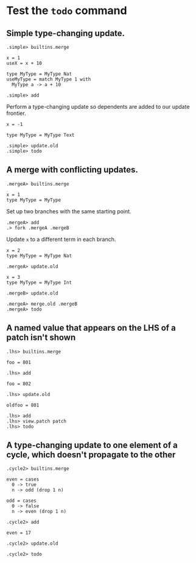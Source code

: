 # Test the `todo` command

## Simple type-changing update.

```ucm:hide
.simple> builtins.merge
```

```unison:hide
x = 1
useX = x + 10

type MyType = MyType Nat
useMyType = match MyType 1 with
  MyType a -> a + 10
```

```ucm:hide
.simple> add
```

Perform a type-changing update so dependents are added to our update frontier.

```unison:hide
x = -1

type MyType = MyType Text
```

```ucm:error
.simple> update.old
.simple> todo
```

## A merge with conflicting updates.

```ucm:hide
.mergeA> builtins.merge
```

```unison:hide
x = 1
type MyType = MyType
```

Set up two branches with the same starting point.

```ucm:hide
.mergeA> add
.> fork .mergeA .mergeB
```

Update `x` to a different term in each branch.

```unison:hide
x = 2
type MyType = MyType Nat
```

```ucm:hide
.mergeA> update.old
```

```unison:hide
x = 3
type MyType = MyType Int
```

```ucm:hide
.mergeB> update.old
```

```ucm:error
.mergeA> merge.old .mergeB
.mergeA> todo
```

## A named value that appears on the LHS of a patch isn't shown

```ucm:hide
.lhs> builtins.merge
```

```unison
foo = 801
```

```ucm
.lhs> add
```

```unison
foo = 802
```

```ucm
.lhs> update.old
```

```unison
oldfoo = 801
```

```ucm
.lhs> add
.lhs> view.patch patch
.lhs> todo
```

## A type-changing update to one element of a cycle, which doesn't propagate to the other

```ucm:hide
.cycle2> builtins.merge
```

```unison
even = cases
  0 -> true
  n -> odd (drop 1 n)

odd = cases
  0 -> false
  n -> even (drop 1 n)
```

```ucm
.cycle2> add
```

```unison
even = 17
```

```ucm
.cycle2> update.old
```

```ucm:error
.cycle2> todo
```
